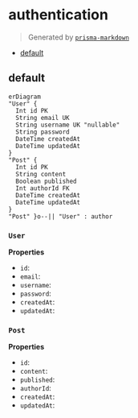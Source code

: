 # authentication
> Generated by [`prisma-markdown`](https://github.com/samchon/prisma-markdown)

- [default](#default)

## default
```mermaid
erDiagram
"User" {
  Int id PK
  String email UK
  String username UK "nullable"
  String password
  DateTime createdAt
  DateTime updatedAt
}
"Post" {
  Int id PK
  String content
  Boolean published
  Int authorId FK
  DateTime createdAt
  DateTime updatedAt
}
"Post" }o--|| "User" : author
```

### `User`

**Properties**
  - `id`: 
  - `email`: 
  - `username`: 
  - `password`: 
  - `createdAt`: 
  - `updatedAt`: 

### `Post`

**Properties**
  - `id`: 
  - `content`: 
  - `published`: 
  - `authorId`: 
  - `createdAt`: 
  - `updatedAt`: 